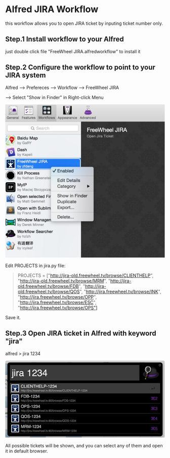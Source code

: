 # Alfred JIRA Workflow

this workflow allows you to open JIRA ticket by inputing ticket number only.

## Step.1 Install workflow to your Alfred

just double click file "FreeWheel JIRA.alfredworkflow" to install it 

## Step.2 Configure the workflow to point to your JIRA system

Alfred --> Prefereces --> Workflow --> FreeWheel JIRA

--> Select "Show in Finder" in Right-click Menu

![image](configure.jpg)


Edit PROJECTS in jira.py file:

> PROJECTS = ["http://jira-old.freewheel.tv/browse/CLIENTHELP",
>             "http://jira-old.freewheel.tv/browse/MRM",
>             "http://jira-old.freewheel.tv/browse/FDB",
>             "http://jira-old.freewheel.tv/browse/QOS",
>             "http://jira.freewheel.tv/browse/INK",
>             "http://jira.freewheel.tv/browse/OPP",
>             "http://jira.freewheel.tv/browse/ESC",
>             "http://jira.freewheel.tv/browse/OPS"]

Save it.

## Step.3 Open JIRA ticket in Alfred with keyword "jira"

alfred > jira 1234

![image](screenshot.jpg)

All possible tickets will be shown, and you can select any of them and open it in default browser.


